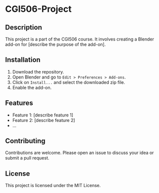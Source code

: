 # CGI506-Project

## Description

This project is a part of the CGI506 course. It involves creating a Blender add-on for [describe the purpose of the add-on].

## Installation

1. Download the repository.
2. Open Blender and go to `Edit > Preferences > Add-ons`.
3. Click on `Install...` and select the downloaded zip file.
4. Enable the add-on.


## Features

- Feature 1: [describe feature 1]
- Feature 2: [describe feature 2]
- ...

## Contributing

Contributions are welcome. Please open an issue to discuss your idea or submit a pull request.

## License

This project is licensed under the MIT License.
